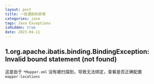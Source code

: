 ```yaml
---
layout: post
title: 一些遇到的异常
categories: java
tags: Java Exceptions
isHidden: true
date: 2023-04-11
---
```


## 1.org.apache.ibatis.binding.BindingException: Invalid bound statement (not found)
这是由于 `*Mapper.xml` 没有被扫描到，导致无法绑定，查看是否正确配置 `mapper-locations`